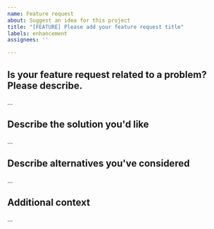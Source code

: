 ```yaml
---
name: Feature request
about: Suggest an idea for this project
title: "[FEATURE] Please add your feature request title"
labels: enhancement
assignees: ''

---
```


<!-- We follow Design thinking principles to bring the new feature request to life. Please read through [Design thinking](https://www.interaction-design.org/literature/article/5-stages-in-the-design-thinking-process) principles if you are not familiar. -->

<!-- This is the [Board](https://github.com/orgs/Nike-Inc/projects/4) your feature request would go through, so keep in mind that there would be more back and forth on this. If you are very clear with all phases, please describe them here for faster development. -->

## Is your feature request related to a problem? Please describe.
<!-- A clear and concise description of what the problem is. Ex. I'm always frustrated when [...] -->
...

## Describe the solution you'd like
<!-- A clear and concise description of what you want to happen. -->
...

## Describe alternatives you've considered
<!-- A clear and concise description of any alternative solutions or features you've considered. -->
...

## Additional context
<!-- Add any other context or screenshots about the feature request here. -->
...
